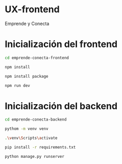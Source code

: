 # UX-frontend
Emprende y Conecta

# Inicialización del frontend
```bash
cd emprende-conecta-frontend
```
```bash
npm install
```
```bash
npm install package
```
```bash
npm run dev
```

# Inicialización del backend

```bash
cd emprende-conecta-backend
```
```bash
pythom -m venv venv
```
```bash
.\venv\Scripts\activate
```
```bash
pip install -r requirements.txt
```
```bash
python manage.py runserver
```